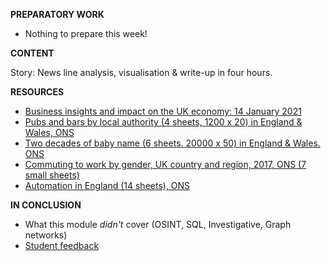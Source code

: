 
**PREPARATORY WORK**

- Nothing to prepare this week!

**CONTENT**

Story: News line analysis, visualisation & write-up in four hours.

**RESOURCES**

- [Business insights and impact on the UK economy: 14 January 2021](https://www.ons.gov.uk/businessindustryandtrade/business/businessservices/bulletins/businessinsightsandimpactontheukeconomy/14january2021/relateddata)
- [Pubs and bars by local authority (4 sheets, 1200 x 20) in England & Wales, ONS](https://www.ons.gov.uk/businessindustryandtrade/business/activitysizeandlocation/datasets/publichousesandbarsbylocalauthority)
- [Two decades of baby name (6 sheets. 20000 x 50) in England & Wales. ONS](https://www.ons.gov.uk/peoplepopulationandcommunity/birthsdeathsandmarriages/livebirths/datasets/babynamesinenglandandwalesfrom1996)
- [Commuting to work by gender, UK country and region, 2017, ONS (7 small sheets)](https://www.ons.gov.uk/employmentandlabourmarket/peopleinwork/employmentandemployeetypes/datasets/commutingtoworkbygenderukcountryandregion)
- [Automation in England (14 sheets), ONS](https://www.ons.gov.uk/employmentandlabourmarket/peopleinwork/employmentandemployeetypes/datasets/probabilityofautomationinengland)

**IN CONCLUSION**

- What this module *didn't* cover (OSINT, SQL, Investigative, Graph networks)
- [Student feedback](https://forms.gle/ag5fVbcvJDMYi41Z7)

